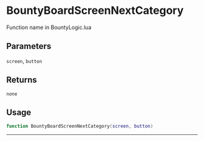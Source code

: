 # BountyBoardScreenNextCategory
Function name in BountyLogic.lua
## Parameters
`screen`, `button`
## Returns
`none`
## Usage
```lua
function BountyBoardScreenNextCategory(screen, button)
```
---
